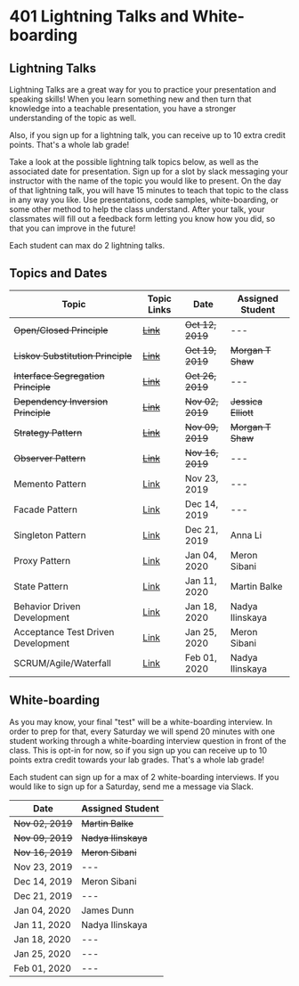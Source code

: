 # 401 Lightning Talks and White-boarding

## Lightning Talks

Lightning Talks are a great way for you to practice your presentation and speaking skills! When you learn something new and then turn that knowledge into a teachable presentation, you have a stronger understanding of the topic as well.

Also, if you sign up for a lightning talk, you can receive up to 10 extra credit points. That's a whole lab grade!

Take a look at the possible lightning talk topics below, as well as the associated date for presentation. Sign up for a slot by slack messaging your instructor with the name of the topic you would like to present. On the day of that lightning talk, you will have 15 minutes to teach that topic to the class in any way you like. Use presentations, code samples, white-boarding, or some other method to help the class understand. After your talk, your classmates will fill out a feedback form letting you know how you did, so that you can improve in the future!

Each student can max do 2 lightning talks.

## Topics and Dates

| Topic                               | Topic Links                                                                                  | Date             | Assigned Student    |
| ----------------------------------- | -------------------------------------------------------------------------------------------- | ---------------- | ------------------- |
| ~~Open/Closed Principle~~           | [~~Link~~](https://deviq.com/open-closed-principle/)                                         | ~~Oct 12, 2019~~ | ---                 |
| ~~Liskov Substitution Principle~~   | ~~[Link](https://deviq.com/liskov-substitution-principle/)~~                                 | ~~Oct 19, 2019~~ | ~~Morgan T Shaw~~   |
| ~~Interface Segregation Principle~~ | ~~[Link](https://deviq.com/interface-segregation-principle/)~~                               | ~~Oct 26, 2019~~ | ---                 |
| ~~Dependency Inversion Principle~~  | ~~[Link](https://deviq.com/dependency-inversion-principle/)~~                                | ~~Nov 02, 2019~~ | ~~Jessica Elliott~~ |
| ~~Strategy Pattern~~                | ~~[Link](https://www.dofactory.com/javascript/strategy-design-pattern)~~                     | ~~Nov 09, 2019~~ | ~~Morgan T Shaw~~   |
| ~~Observer Pattern~~                | ~~[Link](https://www.dofactory.com/javascript/observer-design-pattern)~~                     | ~~Nov 16, 2019~~ | ---                 |
| Memento Pattern                     | [Link](https://www.dofactory.com/javascript/memento-design-pattern)                          | Nov 23, 2019     | ---                 |
| Facade Pattern                      | [Link](https://www.dofactory.com/javascript/facade-design-pattern)                           | Dec 14, 2019     | ---                 |
| Singleton Pattern                   | [Link](https://www.dofactory.com/javascript/singleton-design-pattern)                        | Dec 21, 2019     | Anna Li             |
| Proxy Pattern                       | [Link](https://www.dofactory.com/javascript/proxy-design-pattern)                            | Jan 04, 2020     | Meron Sibani        |
| State Pattern                       | [Link](https://www.dofactory.com/javascript/state-design-pattern)                            | Jan 11, 2020     | Martin Balke                 |
| Behavior Driven Development         | [Link](https://en.wikipedia.org/wiki/Behavior-driven_development)                            | Jan 18, 2020     | Nadya Ilinskaya     |
| Acceptance Test Driven Development  | [Link](https://en.wikipedia.org/wiki/Acceptance_test%E2%80%93driven_development)             | Jan 25, 2020     | Meron Sibani        |
| SCRUM/Agile/Waterfall               | [Link](https://www.visual-paradigm.com/scrum/scrum-vs-waterfall-vs-agile-vs-lean-vs-kanban/) | Feb 01, 2020     | Nadya Ilinskaya     |

## White-boarding

As you may know, your final "test" will be a white-boarding interview. In order to prep for that, every Saturday we will spend 20 minutes with one student working through a white-boarding interview question in front of the class. This is opt-in for now, so if you sign up you can receive up to 10 points extra credit towards your lab grades. That's a whole lab grade!

Each student can sign up for a max of 2 white-boarding interviews. If you would like to sign up for a Saturday, send me a message via Slack.

| Date             | Assigned Student    |
| ---------------- | ------------------- |
| ~~Nov 02, 2019~~ | ~~Martin Balke~~    |
| ~~Nov 09, 2019~~ | ~~Nadya Ilinskaya~~ |
| ~~Nov 16, 2019~~ | ~~Meron Sibani~~    |
| Nov 23, 2019     | ---                 |
| Dec 14, 2019     | Meron Sibani        |
| Dec 21, 2019     | ---                 |
| Jan 04, 2020     | James Dunn          |
| Jan 11, 2020     | Nadya Ilinskaya     |
| Jan 18, 2020     | ---                 |
| Jan 25, 2020     | ---                 |
| Feb 01, 2020     | ---                 |
